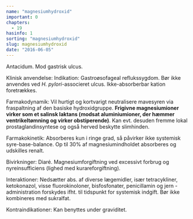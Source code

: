 ```yaml
---
name: "magnesiumhydroxid"
important: 0
chapters:
  - 19
hasinfo: 1
sorting: "magnesiumhydroxid"
slug: magnesiumhydroxid
date: "2016-06-05"
---
```


Antacidum. Mod gastrisk ulcus.

Klinisk anvendelse: Indikation: Gastroøsofageal reflukssygdom. Bør ikke anvendes
ved <em>H. pylori</em>-associeret ulcus. Ikke-absorberbar kation foretrækkes.

Farmakodynamik: Vil hurtigt og kortvarigt neutralisere mavesyren via
fraspaltning af den basiske hydroxidgruppe. <b>Frigivne magnesiumioner virker
som et salinsk laktans (modsat aluminiumioner, der hæmmer ventrikeltømning og
virker obstiperende)</b>. Kan evt. desuden fremme lokal prostaglandinsyntese og
også herved beskytte slimhinden.

Farmakokinetik: Absorberes kun i ringe grad, så påvirker ikke systemisk
syre-base-balance. Op til 30% af magnesiumindholdet absorberes og udskilles
renalt.

Bivirkninger: Diaré. Magnesiumforgiftning ved excessivt forbrug og
nyreinsufficiens (lighed med kurareforgiftning).

Interaktioner: Nedsætter abs. af diverse lægemidler, især tetracykliner,
ketokonazol, visse fluorokinoloner, bisfosfonater, penicillamin og jern -
administration forskydes ifht. til tidspunkt for systemisk indgift. Bør ikke
kombineres med sukralfat.

Kontraindikationer: Kan benyttes under graviditet.

